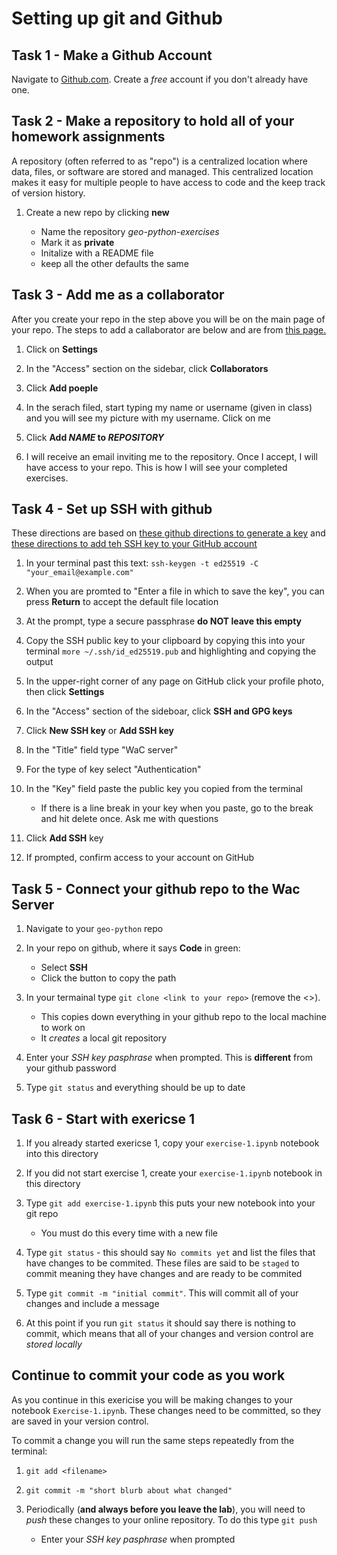 # Setting up git and Github

## Task 1 - Make a Github Account
Navigate to [Github.com](github.com). Create a *free* account if you don't already have one. 

## Task 2 - Make a repository to hold all of your homework assignments

A repository (often referred to as "repo") is a centralized location where data, files, or software are stored and managed. This centralized location makes it easy for multiple people to have access to code and the keep track of version history. 

1. Create a new repo by clicking **new**

   * Name the repository *geo-python-exercises*
   * Mark it as **private**
   * Initalize with a README file
   * keep all the other defaults the same

## Task 3 - Add me as a collaborator 

After you create your repo in the step above you will be on the main page of your repo. The steps to add a callaborator are below and are from [this page.](https://docs.github.com/en/account-and-profile/setting-up-and-managing-your-personal-account-on-github/managing-access-to-your-personal-repositories/inviting-collaborators-to-a-personal-repository)

1. Click on **Settings**

2. In the "Access" section on the sidebar, click **Collaborators**

3. Click **Add poeple**

4. In the serach filed, start typing my name or username (given in class) and you will see my picture with my username. Click on me

5. Click **Add *NAME* to *REPOSITORY***

6. I will receive an email inviting me to the repository. Once I accept, I will have access to your repo. This is how I will see your completed exercises. 

## Task 4 - Set up SSH with github 
These directions are based on [these github directions to generate a key](https://docs.github.com/en/authentication/connecting-to-github-with-ssh/generating-a-new-ssh-key-and-adding-it-to-the-ssh-agent) and [these directions to add teh SSH key to your GitHub account](https://docs.github.com/en/authentication/connecting-to-github-with-ssh/adding-a-new-ssh-key-to-your-github-account)
1. In your terminal past this text: `ssh-keygen -t ed25519 -C "your_email@example.com"`

2. When you are promted to "Enter a file in which to save the key", you can press **Return** to accept the default file location

3. At the prompt, type a secure passphrase **do NOT leave this empty**

4. Copy the SSH public key to your clipboard by copying this into your terminal `more ~/.ssh/id_ed25519.pub` and highlighting and copying the output

5. In the upper-right corner of any page on GitHub click your profile photo, then click **Settings**

6. In the "Access" section of the sideboar, click **SSH and GPG keys**

7. Click **New SSH key** or **Add SSH key**

8. In the "Title" field type "WaC server"

9. For the type of key select "Authentication"

10. In the "Key" field paste the public key you copied from the terminal

    * If there is a line break in your key when you paste, go to the break and hit delete once.  Ask me with questions

12. Click **Add SSH** key

13. If prompted, confirm access to your account on GitHub 

## Task 5 - Connect your github repo to the Wac Server 
1. Navigate to your `geo-python` repo

2. In your repo on github, where it says **Code** in green:

   * Select **SSH**
   * Click the button to copy the path 

3. In your termainal type `git clone <link to your repo>` (remove the <>).

   * This copies down everything in your github repo to the local machine to work on
   * It *creates* a local git repository
     
4. Enter your *SSH key pasphrase* when prompted.  This is **different** from your github password

5. Type `git status` and everything should be up to date 

## Task 6 - Start with exericse 1 

1. If you already started exericse 1, copy your `exercise-1.ipynb` notebook into this directory
   
2. If you did not start exercise 1, create your `exercise-1.ipynb` notebook in this directory
   
3. Type `git add exercise-1.ipynb` this puts your new notebook into your git repo
   * You must do this every time with a new file

4. Type `git status` - this should say `No commits yet` and list the files that have changes to be commited. These files are said to be `staged` to commit meaning they have changes and are ready to be commited

5. Type `git commit -m "initial commit"`. This will commit all of your changes and include a message

6. At this point if you run `git status` it should say there is nothing to commit, which means that all of your changes and version control are *stored locally*

## Continue to commit your code as you work
As you continue in this exericise you will be making changes to your notebook `Exercise-1.ipynb`. These changes need to be committed, so they are saved in your version control.

To commit a change you will run the same steps repeatedly from the terminal: 
1. `git add <filename>`

2. `git commit -m "short blurb about what changed"`

3. Periodically (**and always before you leave the lab**), you will need to *push* these changes to your online repository. To do this type `git push`

   * Enter your *SSH key pasphrase* when prompted


